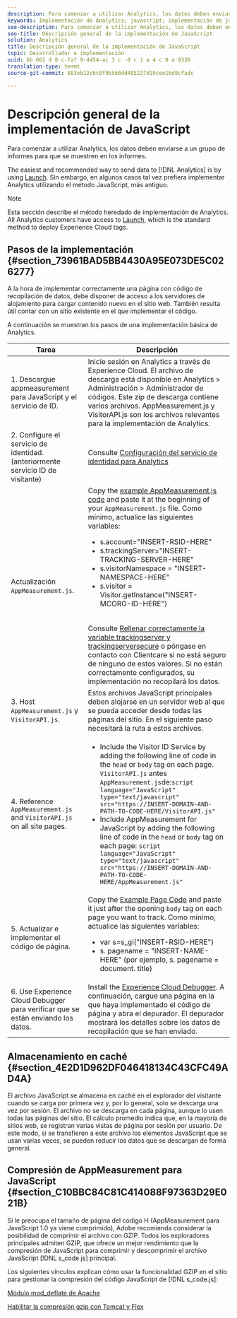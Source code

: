 ```yaml
---
description: Para comenzar a utilizar Analytics, los datos deben enviarse a un grupo de informes para que se muestren en los informes.
keywords: Implementación de Analytics; javascript; implementación de javascript; appmeasurement; descargar appmeasurement; Servicio de identidad; visitorapi. js; almacenamiento en caché; appmeasurement compression
seo-description: Para comenzar a utilizar Analytics, los datos deben enviarse a un grupo de informes para que se muestren en los informes.
seo-title: Descripción general de la implementación de JavaScript
solution: Analytics
title: Descripción general de la implementación de JavaScript
topic: Desarrollador e implementación
uuid: bb 661 d 8 c-faf 9-4454-ac 3 c -0 c 1 a 4 c 0 a 9336
translation-type: tm+mt
source-git-commit: 883eb12c6c0f9b566dd485227d19cee16d9cfadc

---
```



# Descripción general de la implementación de JavaScript

Para comenzar a utilizar Analytics, los datos deben enviarse a un grupo de informes para que se muestren en los informes.

The easiest and recommended way to send data to [!DNL Analytics] is by using [Launch](/help/implement/implement-with-launch/create-analytics-property.md). Sin embargo, en algunos casos tal vez prefiera implementar Analytics utilizando el método JavaScript, más antiguo.

>[!NOTE]
>
>Esta sección describe el método heredado de implementación de Analytics. All Analytics customers have access to [Launch](/help/implement/implement-with-launch/create-analytics-property.md), which is the standard method to deploy Experience Cloud tags.

## Pasos de la implementación {#section_73961BAD5BB4430A95E073DE5C026277}

A la hora de implementar correctamente una página con código de recopilación de datos, debe disponer de acceso a los servidores de alojamiento para cargar contenido nuevo en el sitio web. También resulta útil contar con un sitio existente en el que implementar el código.

A continuación se muestran los pasos de una implementación básica de Analytics.

| Tarea | Descripción |
|--- |--- |
| 1. Descargue appmeasurement para JavaScript y el servicio de ID. | Inicie sesión en Analytics a través de Experience Cloud. El archivo de descarga está disponible en Analytics &gt; Administración &gt; Administrador de códigos. Este zip de descarga contiene varios archivos.  AppMeasurement.js y VisitorAPI.js son los archivos relevantes para la implementación de Analytics. |
| 2. Configure el servicio de identidad. (anteriormente servicio ID de visitante) | Consulte [Configuración del servicio de identidad para Analytics](https://docs.adobe.com/content/help/en/id-service/using/home.html) |
| Actualización `AppMeasurement.js`. | Copy the [example AppMeasurement.js code](https://docs.adobe.com/content/help/en/analytics/implementation/javascript-implementation/appmeasure-mjs-pagecode.html#section_4351543F2D6049218E18B48769D471E2) and paste it at the beginning of your `AppMeasurement.js` file. Como mínimo, actualice las siguientes variables:<ul><li>s.account="INSERT-RSID-HERE"</li><li>s.trackingServer="INSERT-TRACKING-SERVER-HERE"</li><li>s.visitorNamespace = "INSERT-NAMESPACE-HERE"</li><li>s.visitor = Visitor.getInstance("INSERT-MCORG-ID-HERE")</li></ul><br>Consulte [Rellenar correctamente la variable trackingserver y trackingserversecure](https://helpx.adobe.com/analytics/kb/determining-data-center.html) o póngase en contacto con Clientcare si no está seguro de ninguno de estos valores. Si no están correctamente configurados, su implementación no recopilará los datos.</br> |
| 3. Host `AppMeasurement.js` y `VisitorAPI.js`. | Estos archivos JavaScript principales deben alojarse en un servidor web al que se pueda acceder desde todas las páginas del sitio. En el siguiente paso necesitará la ruta a estos archivos. |
| 4. Reference `AppMeasurement.js` and `VisitorAPI.js`  on all site pages. | <ul><li>Include the Visitor ID Service by adding the following line of code in the `head` or `body` tag on each page. `VisitorAPI.js` antes `AppMeasurement.js`de:`script language="JavaScript" type="text/javascript" src="https://INSERT-DOMAIN-AND-PATH-TO-CODE-HERE/VisitorAPI.js"`</li><li>Include AppMeasurement for JavaScript by adding the following line of code in the `head` or `body` tag on each page: `script language="JavaScript" type="text/javascript"  src="https://INSERT-DOMAIN-AND-PATH-TO-CODE-HERE/AppMeasurement.js"`</li></ul> |
| 5. Actualizar e implementar el código de página. | Copy the [Example Page Code](https://docs.adobe.com/content/help/en/analytics/implementation/javascript-implementation/appmeasure-mjs-pagecode.html#section_042412C29CC249E298F19B2BC2F43CE7) and paste it just after the opening `body` tag on each page you want to track. Como mínimo, actualice las siguientes variables:<ul><li>var s=s_gi("INSERT-RSID-HERE")</li><li>s. pagename = "INSERT-NAME-HERE" (por ejemplo, s. pagename = document. title)</li></ul> |
| 6. Use Experience Cloud Debugger para verificar que se están enviando los datos. | Install the [Experience Cloud Debugger](https://docs.adobe.com/content/help/en/analytics/implementation/testing-and-validation/debugger.html#concept_B26FFE005EDD4E0FACB3117AE3E95AA2). A continuación, cargue una página en la que haya implementado el código de página y abra el depurador. El depurador mostrará los detalles sobre los datos de recopilación que se han enviado. |

## Almacenamiento en caché {#section_4E2D1D962DF046418134C43CFC49AD4A}

El archivo JavaScript se almacena en caché en el explorador del visitante cuando se carga por primera vez y, por lo general, solo se descarga una vez por sesión. El archivo no se descarga en cada página, aunque lo usen todas las páginas del sitio. El cálculo promedio indica que, en la mayoría de sitios web, se registran varias vistas de página por sesión por usuario. De este modo, si se transfieren a este archivo los elementos JavaScript que se usan varias veces, se pueden reducir los datos que se descargan de forma general.

## Compresión de AppMeasurement para JavaScript {#section_C10BBC84C81C414088F97363D29E021B}

Si le preocupa el tamaño de página del código H (AppMeasurement para JavaScript 1.0 ya viene comprimido), Adobe recomienda considerar la posibilidad de comprimir el archivo con GZIP. Todos los exploradores principales admiten GZIP, que ofrece un mejor rendimiento que la compresión de JavaScript para comprimir y descomprimir el archivo JavaScript [!DNL s_code.js] principal.

Los siguientes vínculos explican cómo usar la funcionalidad GZIP en el sitio para gestionar la compresión del código JavaScript de [!DNL s_code.js]:

[Módulo mod_deflate de Apache](https://httpd.apache.org/docs/2.0/mod/mod_deflate.html)

[Habilitar la compresión gzip con Tomcat y Flex](https://www.cubicleman.com/2007/04/06/enabling-gzip-compression-with-tomcat-and-flex/)
